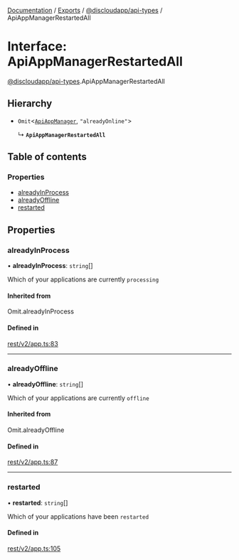 [Documentation](../README.md) / [Exports](../modules.md) / [@discloudapp/api-types](../modules/discloudapp_api_types.md) / ApiAppManagerRestartedAll

# Interface: ApiAppManagerRestartedAll

[@discloudapp/api-types](../modules/discloudapp_api_types.md).ApiAppManagerRestartedAll

## Hierarchy

- `Omit`\<[`ApiAppManager`](discloudapp_api_types.ApiAppManager.md), ``"alreadyOnline"``\>

  ↳ **`ApiAppManagerRestartedAll`**

## Table of contents

### Properties

- [alreadyInProcess](discloudapp_api_types.ApiAppManagerRestartedAll.md#alreadyinprocess)
- [alreadyOffline](discloudapp_api_types.ApiAppManagerRestartedAll.md#alreadyoffline)
- [restarted](discloudapp_api_types.ApiAppManagerRestartedAll.md#restarted)

## Properties

### alreadyInProcess

• **alreadyInProcess**: `string`[]

Which of your applications are currently `processing`

#### Inherited from

Omit.alreadyInProcess

#### Defined in

[rest/v2/app.ts:83](https://github.com/discloud/discloud.app/blob/c6f50ea/packages/api-types/rest/v2/app.ts#L83)

___

### alreadyOffline

• **alreadyOffline**: `string`[]

Which of your applications are currently `offline`

#### Inherited from

Omit.alreadyOffline

#### Defined in

[rest/v2/app.ts:87](https://github.com/discloud/discloud.app/blob/c6f50ea/packages/api-types/rest/v2/app.ts#L87)

___

### restarted

• **restarted**: `string`[]

Which of your applications have been `restarted`

#### Defined in

[rest/v2/app.ts:105](https://github.com/discloud/discloud.app/blob/c6f50ea/packages/api-types/rest/v2/app.ts#L105)
